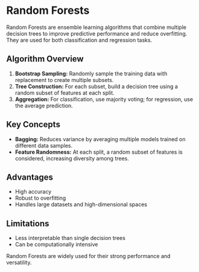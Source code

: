# Random Forests

Random Forests are ensemble learning algorithms that combine multiple decision trees to improve predictive performance and reduce overfitting. They are used for both classification and regression tasks.

## Algorithm Overview
1. **Bootstrap Sampling:** Randomly sample the training data with replacement to create multiple subsets.
2. **Tree Construction:** For each subset, build a decision tree using a random subset of features at each split.
3. **Aggregation:** For classification, use majority voting; for regression, use the average prediction.

## Key Concepts
- **Bagging:** Reduces variance by averaging multiple models trained on different data samples.
- **Feature Randomness:** At each split, a random subset of features is considered, increasing diversity among trees.

## Advantages
- High accuracy
- Robust to overfitting
- Handles large datasets and high-dimensional spaces

## Limitations
- Less interpretable than single decision trees
- Can be computationally intensive

Random Forests are widely used for their strong performance and versatility.
